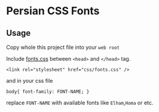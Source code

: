 Persian CSS Fonts
==================

Usage
------------------
Copy whole this project file into your `web root`

Include [fonts.css](https://github.com/intuxicated/css-persian/blob/master/css/fonts.css "fonts.css") between `<head>` and `</head>` tag.

	<link rel="stylesheet" href="css/fonts.css" />
and in your css file

	body{ font-family: FONT-NAME; }
	
replace `FONT-NAME` with available fonts like `Elham`,`Homa` or etc.  
